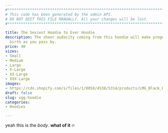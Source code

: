 ```yaml
---
#*****************************************************************************
# This code has been generated by the admin API.
# DO NOT EDIT THIS FILE MANUALLY. All your changes will be lost.
#****************************************************************************/

title: The Sexiest Hoodie to Ever Hoodie
description: The sheer audacity coming from this hoodie will make pregnant women give
  birth as you pass by.
price: 40
sizes:
- Small
- Medium
- Large
- X-Large
- XX-Large
- XXX-Large
images:
- https://cdn.shopify.com/s/files/1/0058/4538/5314/products/LMG_Black_Hoodie-1_1200x1800.jpg?v=1570413486
draft: false
slug: vgg-hoodie
categories:
- Hoodies

---
```


yeah this is the *body*. **what of it** 🔥